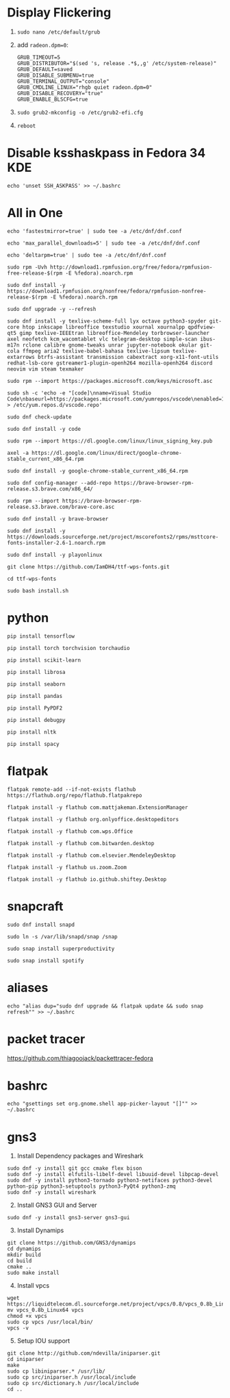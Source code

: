 # Display Flickering

1. `sudo nano /etc/default/grub`

2. add `radeon.dpm=0`:

    ```
    GRUB_TIMEOUT=5
    GRUB_DISTRIBUTOR="$(sed 's, release .*$,,g' /etc/system-release)"
    GRUB_DEFAULT=saved
    GRUB_DISABLE_SUBMENU=true
    GRUB_TERMINAL_OUTPUT="console"
    GRUB_CMDLINE_LINUX="rhgb quiet radeon.dpm=0"
    GRUB_DISABLE_RECOVERY="true"
    GRUB_ENABLE_BLSCFG=true
    ```

3. `sudo grub2-mkconfig -o /etc/grub2-efi.cfg`

4. `reboot`

# Disable ksshaskpass in Fedora 34 KDE

`echo 'unset SSH_ASKPASS' >> ~/.bashrc`

# All in One
```
echo 'fastestmirror=true' | sudo tee -a /etc/dnf/dnf.conf

echo 'max_parallel_downloads=5' | sudo tee -a /etc/dnf/dnf.conf

echo 'deltarpm=true' | sudo tee -a /etc/dnf/dnf.conf

sudo rpm -Uvh http://download1.rpmfusion.org/free/fedora/rpmfusion-free-release-$(rpm -E %fedora).noarch.rpm

sudo dnf install -y https://download1.rpmfusion.org/nonfree/fedora/rpmfusion-nonfree-release-$(rpm -E %fedora).noarch.rpm

sudo dnf upgrade -y --refresh

sudo dnf install -y texlive-scheme-full lyx octave python3-spyder git-core htop inkscape libreoffice texstudio xournal xournalpp qpdfview-qt5 gimp texlive-IEEEtran libreoffice-Mendeley torbrowser-launcher axel neofetch kcm_wacomtablet vlc telegram-desktop simple-scan ibus-m17n rclone calibre gnome-tweaks unrar jupyter-notebook okular git-cola ffmpeg aria2 texlive-babel-bahasa texlive-lipsum texlive-extarrows btrfs-assistant transmission cabextract xorg-x11-font-utils redhat-lsb-core gstreamer1-plugin-openh264 mozilla-openh264 discord neovim vim steam texmaker

sudo rpm --import https://packages.microsoft.com/keys/microsoft.asc

sudo sh -c 'echo -e "[code]\nname=Visual Studio Code\nbaseurl=https://packages.microsoft.com/yumrepos/vscode\nenabled=1\ngpgcheck=1\ngpgkey=https://packages.microsoft.com/keys/microsoft.asc" > /etc/yum.repos.d/vscode.repo'

sudo dnf check-update

sudo dnf install -y code

sudo rpm --import https://dl.google.com/linux/linux_signing_key.pub

axel -a https://dl.google.com/linux/direct/google-chrome-stable_current_x86_64.rpm

sudo dnf install -y google-chrome-stable_current_x86_64.rpm

sudo dnf config-manager --add-repo https://brave-browser-rpm-release.s3.brave.com/x86_64/

sudo rpm --import https://brave-browser-rpm-release.s3.brave.com/brave-core.asc

sudo dnf install -y brave-browser

sudo dnf install -y https://downloads.sourceforge.net/project/mscorefonts2/rpms/msttcore-fonts-installer-2.6-1.noarch.rpm

sudo dnf install -y playonlinux

git clone https://github.com/IamDH4/ttf-wps-fonts.git

cd ttf-wps-fonts

sudo bash install.sh
```

# python
```
pip install tensorflow

pip install torch torchvision torchaudio

pip install scikit-learn

pip install librosa

pip install seaborn

pip install pandas

pip install PyPDF2

pip install debugpy

pip install nltk

pip install spacy
```
# flatpak
```
flatpak remote-add --if-not-exists flathub https://flathub.org/repo/flathub.flatpakrepo

flatpak install -y flathub com.mattjakeman.ExtensionManager

flatpak install -y flathub org.onlyoffice.desktopeditors

flatpak install -y flathub com.wps.Office

flatpak install -y flathub com.bitwarden.desktop

flatpak install -y flathub com.elsevier.MendeleyDesktop

flatpak install -y flathub us.zoom.Zoom

flatpak install -y flathub io.github.shiftey.Desktop
```
# snapcraft
```
sudo dnf install snapd

sudo ln -s /var/lib/snapd/snap /snap

sudo snap install superproductivity

sudo snap install spotify
```
# aliases

`echo "alias dup="sudo dnf upgrade && flatpak update && sudo snap refresh"" >> ~/.bashrc`

# packet tracer

https://github.com/thiagoojack/packettracer-fedora

# bashrc

`echo "gsettings set org.gnome.shell app-picker-layout "[]"" >> ~/.bashrc`

# gns3

1. Install Dependency packages and Wireshark
```
sudo dnf -y install git gcc cmake flex bison
sudo dnf -y install elfutils-libelf-devel libuuid-devel libpcap-devel
sudo dnf -y install python3-tornado python3-netifaces python3-devel python-pip python3-setuptools python3-PyQt4 python3-zmq
sudo dnf -y install wireshark
```
2. Install GNS3 GUI and Server
```
sudo dnf -y install gns3-server gns3-gui
```
3. Install Dynamips
```
git clone https://github.com/GNS3/dynamips
cd dynamips
mkdir build
cd build
cmake ..
sudo make install
```
4. Install vpcs
```
wget https://liquidtelecom.dl.sourceforge.net/project/vpcs/0.8/vpcs_0.8b_Linux64
mv vpcs_0.8b_Linux64 vpcs
chmod +x vpcs
sudo cp vpcs /usr/local/bin/
vpcs -v
```
5. Setup IOU support
```
git clone http://github.com/ndevilla/iniparser.git
cd iniparser
make
sudo cp libiniparser.* /usr/lib/
sudo cp src/iniparser.h /usr/local/include
sudo cp src/dictionary.h /usr/local/include
cd ..
```
